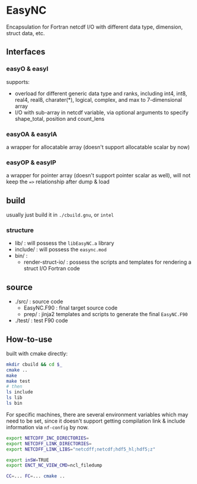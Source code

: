 # EasyNC

Encapsulation for Fortran netcdf I/O with different data type, dimension, struct data, etc.

## Interfaces

### easyO & easyI

supports:

+ overload for different generic data type and ranks, including int4, int8, real4, real8, charater(\*), logical, complex, and max to 7-dimensional array
+ I/O with sub-array in netcdf variable, via optional arguments to specify shape_total, position and count_lens

### easyOA & easyIA

a wrapper for allocatable array (doesn't support allocatable scalar by now)

### easyOP & easyIP

a wrapper for pointer array (doesn't support pointer scalar as well), will not keep the `=>` relationship after dump & load


## build

usually just build it in `./cbuild.gnu`, or `intel`

### structure

+ lib/ : will possess the `libEasyNC.a` library
+ include/ : will possess the `easync.mod`
+ bin/ : 
   * render-struct-io/ : possess the scripts and templates for rendering a struct I/O Fortran code


## source

+ ./src/       		: source code
   * EasyNC.F90  	: final target source code
   * prep/ 			: jinja2 templates and scripts to generate the final `EasyNC.F90`
+ ./test/      		: test F90 code


## How-to-use

built with cmake directly:

```bash
mkdir cbuild && cd $_
cmake ..
make
make test
# then
ls include
ls lib
ls bin
```

For specific machines, there are several environment variables which may need to be set, since it doesn't support getting compilation link & include information via `nf-config` by now.
```bash
export NETCDFF_INC_DIRECTORIES=
export NETCDFF_LINK_DIRECTORIES=
export NETCDFF_LINK_LIBS="netcdff;netcdf;hdf5_hl;hdf5;z"

export inSW=TRUE
export ENCT_NC_VIEW_CMD=ncl_filedump

CC=... FC=... cmake ..

```